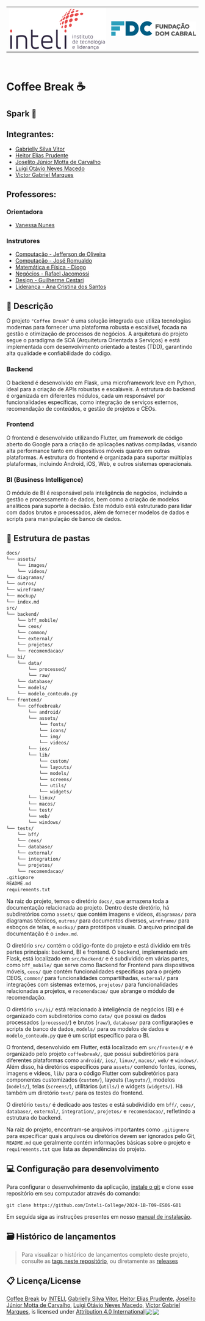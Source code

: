 <Table>
  <tr>
    <td>
      <a href= "https://www.inteli.edu.br/"><img src="./docs/assets/images/inteli.png" alt="Inteli - Instituto de Tecnologia e Liderança" border="0"></a>
    </td>
    <td><a href= "https://www.fdc.org.br/"><img src="./docs/assets/images/fdc.png" alt="Fundação Dom Cabral" border="0"></td>
  </tr>
</table> <br>

# Coffee Break ☕

## Spark 💫

## Integrantes:

- <a href="https://www.linkedin.com/in/gabriellysilvavitor/">Gabrielly Silva Vitor</a>
- <a href="https://br.linkedin.com/in/heitorprudente">Heitor Elias Prudente</a>
- <a href="https://www.linkedin.com/in/joselitojunior">Joselito Júnior Motta de Carvalho</a>
- <a href="https://www.linkedin.com/in/luigiotavio/">Luigi Otávio Neves Macedo</a>
- <a href="https://www.linkedin.com/in/victor-gabriel-marques/">Victor Gabriel Marques</a>


## Professores:

### Orientadora 

- <a href="https://www.linkedin.com/in/vanunes/">Vanessa Nunes</a>

### Instrutores
- <a href="https://br.linkedin.com/in/jefferson-o-silva">Computação - Jefferson de Oliveira</a>
- <a href="https://br.linkedin.com/in/jose-romualdo">Computação - José Romualdo</a>
- <a href="https://br.linkedin.com/in/diogo-martins-gon%C3%A7alves-de-morais-96404732">Matemática e Física - Diogo</a>
- <a href="https://br.linkedin.com/in/rafael-jacomossi-6135b0a1">Negócios - Rafael Jacomossi</a>
- <a href="https://www.linkedin.com/in/gui-cestari/">Design - Guilherme Cestari</a> 
- <a href="https://www.linkedin.com/in/anacristinadossantos/">Liderança - Ana Cristina dos Santos</a>

## 📝 Descrição

O projeto ``"Coffee Break"`` é uma solução integrada que utiliza tecnologias modernas para fornecer uma plataforma robusta e escalável, focada na gestão e otimização de processos de negócios. A arquitetura do projeto segue o paradigma de SOA (Arquitetura Orientada a Serviços) e está implementada com desenvolvimento orientado a testes (TDD), garantindo alta qualidade e confiabilidade do código.

### Backend

O backend é desenvolvido em Flask, uma microframework leve em Python, ideal para a criação de APIs robustas e escaláveis. A estrutura do backend é organizada em diferentes módulos, cada um responsável por funcionalidades específicas, como integração de serviços externos, recomendação de conteúdos, e gestão de projetos e CEOs.

### Frontend

O frontend é desenvolvido utilizando Flutter, um framework de código aberto do Google para a criação de aplicações nativas compiladas, visando alta performance tanto em dispositivos móveis quanto em outras plataformas. A estrutura do frontend é organizada para suportar múltiplas plataformas, incluindo Android, iOS, Web, e outros sistemas operacionais.

### BI (Business Intelligence)

O módulo de BI é responsável pela inteligência de negócios, incluindo a gestão e processamento de dados, bem como a criação de modelos analíticos para suporte à decisão. Este módulo está estruturado para lidar com dados brutos e processados, além de fornecer modelos de dados e scripts para manipulação de banco de dados.

## 📁 Estrutura de pastas

```
docs/
└── assets/
    └── images/
    └── videos/
└── diagramas/
└── outros/
└── wireframe/
└── mockup/
└── index.md
src/
└── backend/
    └── bff_mobile/
    └── ceos/
    └── common/
    └── external/
    └── projetos/
    └── recomendacao/
└── bi/
    └── data/
        └── processed/
        └── raw/
    └── database/
    └── models/
    └── modelo_conteudo.py
└── frontend/
    └── coffeebreak/
        └── android/
        └── assets/
            └── fonts/
            └── icons/
            └── img/
            └── videos/
        └── ios/
        └── lib/
            └── custom/
            └── layouts/
            └── models/
            └── screens/
            └── utils/
            └── widgets/
        └── linux/
        └── macos/
        └── test/
        └── web/
        └── windows/
└── tests/
    └── bff/
    └── ceos/
    └── database/
    └── external/
    └── integration/
    └── projetos/
    └── recomendacao/
.gitignore
README.md
requirements.txt
```

Na raiz do projeto, temos o diretório ``docs/``, que armazena toda a documentação relacionada ao projeto. Dentro deste diretório, há subdiretórios como ``assets/`` que contém imagens e vídeos, ``diagramas/`` para diagramas técnicos, ``outros/`` para documentos diversos, ``wireframe/`` para esboços de telas, e ``mockup/`` para protótipos visuais. O arquivo principal de documentação é o ``index.md``.

O diretório ``src/`` contém o código-fonte do projeto e está dividido em três partes principais: backend, BI e frontend. O backend, implementado em Flask, está localizado em ``src/backend/`` e é subdividido em várias partes, como ``bff_mobile/`` que serve como Backend for Frontend para dispositivos móveis, ``ceos/`` que contém funcionalidades específicas para o projeto CEOS, ``common/`` para funcionalidades compartilhadas, ``external/`` para integrações com sistemas externos, ``projetos/`` para funcionalidades relacionadas a projetos, e ``recomendacao/`` que abrange o módulo de recomendação.

O diretório ``src/bi/`` está relacionado à inteligência de negócios (BI) e é organizado com subdiretórios como ``data/`` que possui os dados processados (``processed/``) e brutos (``raw/``), ``database/`` para configurações e scripts de banco de dados, ``models/`` para os modelos de dados e ``modelo_conteudo.py`` que é um script específico para o BI.

O frontend, desenvolvido em Flutter, está localizado em ``src/frontend/`` e é organizado pelo projeto ``coffeebreak/``, que possui subdiretórios para diferentes plataformas como ``android/``, ``ios/``, ``linux/``, ``macos/``, ``web/`` e ``windows/``. Além disso, há diretórios específicos para ``assets/`` contendo fontes, ícones, imagens e vídeos, ``lib/`` para o código Flutter com subdiretórios para componentes customizados (``custom/``), layouts (``layouts/``), modelos (``models/``), telas (``screens/``), utilitários (``utils/``) e widgets (``widgets/``). Há também um diretório ``test/`` para os testes do frontend.

O diretório ``tests/`` é dedicado aos testes e está subdividido em ``bff/``, ``ceos/``, ``database/``, ``external/``, ``integration/``, ``projetos/`` e ``recomendacao/``, refletindo a estrutura do backend.

Na raiz do projeto, encontram-se arquivos importantes como ``.gitignore`` para especificar quais arquivos ou diretórios devem ser ignorados pelo Git, ``README.md`` que geralmente contém informações básicas sobre o projeto e ``requirements.txt`` que lista as dependências do projeto.

## 💻 Configuração para desenvolvimento

Para configurar o desenvolvimento da aplicação, [instale o git](https://git-scm.com/downloads) e clone esse repositório em seu computador através do comando:

```
git clone https://github.com/Inteli-College/2024-1B-T09-ES06-G01
```

Em seguida siga as instruções presentes em nosso <a href="/documentos/outros/manual-instalacao.md">manual de instalação</a>.

## 🗃 Histórico de lançamentos

> Para visualizar o histórico de lançamentos completo deste projeto, consulte as [tags neste repositório](https://github.com/Inteli-College/2024-1B-T09-ES06-G01/tags), ou diretamente as [releases](https://github.com/Inteli-College/2024-1B-T09-ES06-G01/releases)

## 📋 Licença/License

<p xmlns:cc="http://creativecommons.org/ns#" xmlns:dct="http://purl.org/dc/terms/"><a property="dct:title" rel="cc:attributionURL" href="https://github.com/Inteli-College/2024-1B-T09-ES06-G01">Coffee Break</a> by <a rel="cc:attributionURL dct:creator" property="cc:attributionName" href="https://www.inteli.edu.br/">INTELI</a>, <a href="https://www.linkedin.com/in/gabriellysilvavitor/">Gabrielly Silva Vitor</a>, <a href="https://br.linkedin.com/in/heitorprudente">Heitor Elias Prudente</a>, <a href="https://www.linkedin.com/in/joselitojunior">Joselito Júnior Motta de Carvalho</a>, <a href="https://www.linkedin.com/in/luigiotavio/">Luigi Otávio Neves Macedo</a>, <a href="https://www.linkedin.com/in/victor-gabriel-marques/">Victor Gabriel Marques</a>, is licensed under <a href="http://creativecommons.org/licenses/by/4.0/?ref=chooser-v1" target="_blank" rel="license noopener noreferrer" style="display:inline-block;">Attribution 4.0 International<img style="height:22px!important;margin-left:3px;vertical-align:text-bottom;" src="https://mirrors.creativecommons.org/presskit/icons/cc.svg?ref=chooser-v1"><img style="height:22px!important;margin-left:3px;vertical-align:text-bottom;" src="https://mirrors.creativecommons.org/presskit/icons/by.svg?ref=chooser-v1"></a></p>
